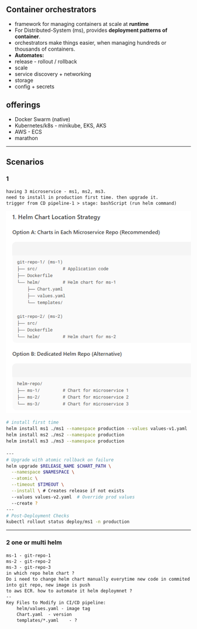 ## Container orchestrators
- framework for managing containers at scale at **runtime**
- For Distributed-System (ms), provides **deployment patterns of container**.
- orchestrators make things easier, when managing hundreds or thousands of containers.
- **Automates:**
- release - rollout / rollback
- scale
- service discovery + networking
- storage
- config + secrets

## offerings
- Docker Swarm (native)
- Kubernetes/k8s - minikube, EKS, AKS
- AWS - ECS
- marathon

---
## Scenarios
### 1
```text
having 3 microservice - ms1, ms2, ms3.
need to install in production first time. then upgrade it.
trigger from CD pipeline-1 > stage: bashScript (run helm command)
```

![img_1.png](../99_img/03/img_1.png)

```bash
# install first time
helm install ms1 ./ms1 --namespace production --values values-v1.yaml
helm install ms2 ./ms2 --namespace production
helm install ms3 ./ms3 --namespace production

---
# Upgrade with atomic rollback on failure
helm upgrade $RELEASE_NAME $CHART_PATH \
  --namespace $NAMESPACE \
  --atomic \
  --timeout $TIMEOUT \
  --install \ # Creates release if not exists
  --values values-v2.yaml  # Override prod values
  --create ?
---  
# Post-Deployment Checks  
kubectl rollout status deploy/ms1 -n production  
```

---
### 2 one or multi helm
```text
ms-1 - git-repo-1
ms-2 - git-repo-2
ms-3 - git-repo-3
in which repo helm chart ?
Do i need to change helm chart manually everytime new code in commited into git repo, new image is push 
to aws ECR. how to automate it helm deploymnet ?
--
Key Files to Modify in CI/CD pipeline:
    helm/values.yaml - image tag
    Chart.yaml	- version
    templates/*.yaml	- ?
```








